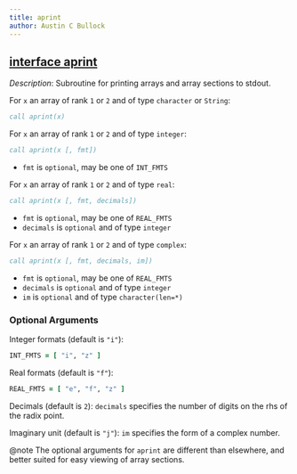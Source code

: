 ```yaml
---
title: aprint
author: Austin C Bullock
---
```


## [interface aprint](../../interface/aprint.html)

*Description*: Subroutine for printing arrays and array sections to
stdout.

For `x` an array of rank `1` or `2` and of type `character` or `String`:

```fortran
call aprint(x)
```

For `x` an array of rank `1` or `2` and of type `integer`:

```fortran
call aprint(x [, fmt])
```

* `fmt` is `optional`, may be one of `INT_FMTS`

For `x` an array of rank `1` or `2` and of type `real`:

```fortran
call aprint(x [, fmt, decimals])
```

* `fmt` is `optional`, may be one of `REAL_FMTS`
* `decimals` is `optional` and of type `integer`

For `x` an array of rank `1` or `2` and of type `complex`:

```fortran
call aprint(x [, fmt, decimals, im])
```

* `fmt` is `optional`, may be one of `REAL_FMTS`
* `decimals` is `optional` and of type `integer`
* `im` is `optional` and of type `character(len=*)`

### Optional Arguments

Integer formats (default is `"i"`):

```fortran
INT_FMTS = [ "i", "z" ]
```

Real formats (default is `"f"`):

```fortran
REAL_FMTS = [ "e", "f", "z" ]
```

Decimals (default is `2`): `decimals` specifies the number of digits on
the rhs of the radix point.

Imaginary unit (default is `"j"`): `im` specifies the form of a complex
number.

@note The optional arguments for `aprint` are different than elsewhere,
and better suited for easy viewing of array sections.
